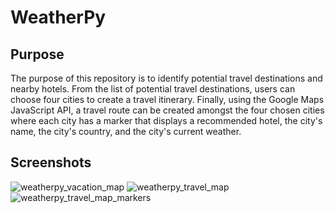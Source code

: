 # WeatherPy

## Purpose
The purpose of this repository is to identify potential travel destinations and nearby hotels. From the list of potential travel destinations, users can choose four cities to create a travel itinerary. Finally, using the Google Maps JavaScript API, a travel route can be created amongst the four chosen cities where each city has a marker that displays a recommended hotel, the city's name, the city's country, and the city's current weather.

## Screenshots
![weatherpy_vacation_map](https://user-images.githubusercontent.com/80941606/192148348-87f13296-ad76-482f-a16e-f20c0b084ffd.png)
![weatherpy_travel_map](https://user-images.githubusercontent.com/80941606/192148356-9feb5355-e988-4cda-85fe-e53f57a47eb1.png)
![weatherpy_travel_map_markers](https://user-images.githubusercontent.com/80941606/192148359-2cca119b-6651-44fa-86ab-b71c3109976e.png)
